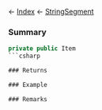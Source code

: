 ← [Index](Api-Index) ← [StringSegment](VRage.Game.ModAPI.Ingame.Utilities.StringSegment)

### Summary

```csharp
private public Item
```csharp

### Returns

### Example

### Remarks

